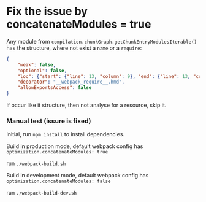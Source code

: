 # Fix the issue by concatenateModules = true 

Any module from `compilation.chunkGraph.getChunkEntryModulesIterable()` has the structure,
where not exist a `name` or a `require`:
```JSON
{
    "weak": false,
    "optional": false,
    "loc": {"start": {"line": 13, "column": 9}, "end": {"line": 13, "column": 15}},
    "decorator": "__webpack_require__.hmd",
    "allowExportsAccess": false
}
```

If occur like it structure, then not analyse for a resource, skip it.

### Manual test (issure is fixed)

Initial, run `npm install` to install dependencies.

Build in production mode, default webpack config has `optimization.concatenateModules: true` 

run `./webpack-build.sh`


Build in development mode, default webpack config has `optimization.concatenateModules: false`

run `./webpack-build-dev.sh`